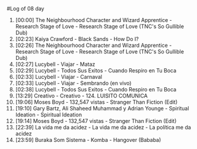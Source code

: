 #Log of 08 day

1. [00:00] The Neighbourhood Character and Wizard Apprentice - Research Stage of Love - Research Stage of Love (TNC's So Gullible Dub)
1. [02:23] Kaiya Crawford - Black Sands - How Do I?
1. [02:26] The Neighbourhood Character and Wizard Apprentice - Research Stage of Love - Research Stage of Love (TNC's So Gullible Dub)
1. [02:27] Lucybell - Viajar - Mataz
1. [02:29] Lucybell - Todos Sus Exitos - Cuando Respiro en Tu Boca
1. [02:33] Lucybell - Viajar - Carnaval
1. [02:33] Lucybell - Viajar - Sembrando (en vivo)
1. [02:38] Lucybell - Todos Sus Exitos - Cuando Respiro en Tu Boca
1. [13:29] Creativo - Creativo - 124. LUISITO COMUNICA
1. [19:06] Moses Boyd - 132,547 vistas - Stranger Than Fiction (Edit)
1. [19:10] Gary Bartz, Ali Shaheed Muhammad y Adrian Younge - Spiritual Ideation - Spiritual Ideation
1. [19:14] Moses Boyd - 132,547 vistas - Stranger Than Fiction (Edit)
1. [22:39] La vida me da acidez - La vida me da acidez - La política me da acidez
1. [23:59] Buraka Som Sistema - Komba - Hangover (Bababa)
